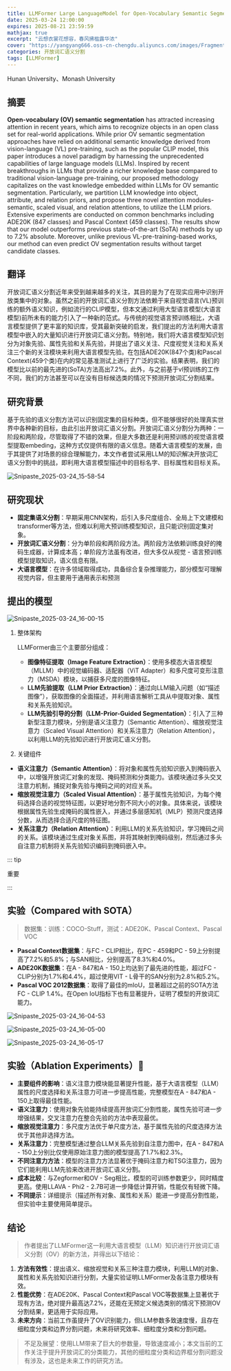 ```yaml
---
title: LLMFormer Large LanguageModel for Open-Vocabulary Semantic Segmentation
date: 2025-03-24 12:00:00
expires: 2025-08-21 23:59:59
mathjax: true
excerpt: "云想衣裳花想容，春风拂槛露华浓"
cover: "https://yangyang666.oss-cn-chengdu.aliyuncs.com/images/Fragment_7_4k_a51f7.jpg"
categories: 开放词汇语义分割
tags: [LLMFormer]
---
```


Hunan University、Monash University

## 摘要

**Open-vocabulary (OV) semantic segmentation** has attracted increasing attention in recent years, which aims to recognize
objects in an open class set for real-world applications. While prior OV semantic segmentation approaches have relied on
additional semantic knowledge derived from vision-language (VL) pre-training, such as the popular CLIP model, this paper
introduces a novel paradigm by harnessing the unprecedented capabilities of large language models (LLMs). Inspired by
recent breakthroughs in LLMs that provide a richer knowledge base compared to traditional vision-language pre-training, our proposed methodology capitalizes on the vast knowledge embedded within LLMs for OV semantic segmentation. Particularly, we partition LLM knowledge into object, attribute, and relation priors, and propose three novel attention modules-semantic, scaled visual, and relation attentions, to utilize the LLM priors. Extensive experiments are conducted on common benchmarks including ADE20K (847 classes) and Pascal Context (459 classes). The results show that our model outperforms previous state-of-the-art (SoTA) methods by up to 7.2% absolute. Moreover, unlike previous VL-pre-training-based works, our method can even predict OV segmentation results without target candidate classes.

## 翻译

开放词汇语义分割近年来受到越来越多的关注，其目的是为了在现实应用中识别开放类集中的对象。虽然之前的开放词汇语义分割方法依赖于来自视觉语言(VL)预训练的额外语义知识，例如流行的CLIP模型，但本文通过利用大型语言模型(大语言模型)前所未有的能力引入了一种新的范式。与传统的视觉语言预训练相比，大语言模型提供了更丰富的知识库，受其最新突破的启发，我们提出的方法利用大语言模型中嵌入的大量知识进行开放词汇语义分割。特别地，我们将大语言模型知识划分为对象先验、属性先验和关系先验，并提出了语义关注、尺度视觉关注和关系关注三个新的关注模块来利用大语言模型先验。在包括ADE20K(847个类)和Pascal Context(459个类)在内的常见基准测试上进行了广泛的实验。结果表明，我们的模型比以前的最先进的(SoTA)方法高出7.2%。此外，与之前基于vl预训练的工作不同，我们的方法甚至可以在没有目标候选类的情况下预测开放词汇分割结果。

## 研究背景

基于先验的语义分割方法可以识别固定集的目标种类，但不能够很好的处理真实世界中各种新的目标，由此引出开放词汇语义分割。开放词汇语义分割分为两种：一阶段和两阶段，尽管取得了不错的效果，但是大多数还是利用预训练的视觉语言模型提取embeding，这种方式仅提供有限的语义信息。随着大语言模型的发展，由于其提供了对场景的综合理解能力，本文作者尝试采用LLM的知识解决开放词汇语义分割中的挑战，即利用大语言模型描述中的目标名字、目标属性和目标关系。

![Snipaste_2025-03-24_15-58-54](https://yangyang666.oss-cn-chengdu.aliyuncs.com/images/Snipaste_2025-03-24_15-58-54.png)



## 研究现状

- **固定集语义分割**：早期采用CNN架构，后引入多尺度组合、全局上下文建模和transformer等方法，但难以利用大预训练模型知识，且只能识别固定集对象。
- **开放词汇语义分割**：分为单阶段和两阶段方法。两阶段方法依赖训练良好的掩码生成器，计算成本高；单阶段方法虽有改进，但大多仅从视觉 - 语言预训练模型提取知识，语义信息有限。
- **大语言模型**：在许多领域取得成功，具备综合复杂推理能力，部分模型可理解视觉内容，但主要用于通用表示和预测

## 提出的模型

![Snipaste_2025-03-24_16-00-15](https://yangyang666.oss-cn-chengdu.aliyuncs.com/images/Snipaste_2025-03-24_16-00-15.png)



1. 整体架构

   LLMFormer由三个主要部分组成：

   - **图像特征提取（Image Feature Extraction）**：使用多模态大语言模型（MLLM）中的视觉编码器、适配器（ViT Adapter）和多尺度可变形注意力（MSDA）模块，以捕获多尺度的图像特征。
   - **LLM先验提取（LLM Prior Extraction）**：通过向LLM输入问题（如“描述图像”），获取图像的全面描述，并利用语言解析工具从中提取对象、属性和关系先验知识。
   - **LLM先验引导的分割（LLM-Prior-Guided Segmentation）**：引入了三种新型注意力模块，分别是语义注意力（Semantic Attention）、缩放视觉注意力（Scaled Visual Attention）和关系注意力（Relation Attention），以利用LLM的先验知识进行开放词汇语义分割。



2. 关键组件

- **语义注意力（Semantic Attention）**：将对象和属性先验知识嵌入到掩码嵌入中，以增强开放词汇对象的发现、掩码预测和分类能力。该模块通过多头交叉注意力机制，捕捉对象先验与掩码之间的对应关系。
- **缩放视觉注意力（Scaled Visual Attention）**：基于属性先验知识，为每个掩码选择合适的视觉特征图，以更好地分割不同大小的对象。具体来说，该模块根据属性先验生成掩码的属性嵌入，并通过多层感知机（MLP）预测尺度选择分数，从而选择合适尺度的特征图。
- **关系注意力（Relation Attention）**：利用LLM的关系先验知识，学习掩码之间的关系。该模块通过生成对象关系图，并将其映射到掩码级别，然后通过多头自注意力机制将关系先验知识编码到掩码嵌入中。







::: tip

重要

:::

## 实验（Compared with SOTA）

> 数据集：训练：COCO-Stuff，测试：ADE20K、Pascal Context、Pascal VOC



- **Pascal Context数据集**：与FC - CLIP相比，在PC - 459和PC - 59上分别提高了7.2%和5.8%；与SAN相比，分别提高了8.3%和4.0%。
- **ADE20K数据集**：在A - 847和A - 150上均达到了最先进的性能，超过FC - CLIP分别为1.7%和4.4%，超过使用VIT - L骨干的SAN分别为2.8%和5.2%。
- **Pascal VOC 2012数据集**：取得了最佳的mIoU，显著超过之前的SOTA方法FC - CLIP 1.4%。在Open IoU指标下也有显著提升，证明了模型的开放词汇能力。

![Snipaste_2025-03-24_16-04-53](https://yangyang666.oss-cn-chengdu.aliyuncs.com/images/Snipaste_2025-03-24_16-04-53.png)



![Snipaste_2025-03-24_16-05-00](https://yangyang666.oss-cn-chengdu.aliyuncs.com/images/Snipaste_2025-03-24_16-05-00.png)



![Snipaste_2025-03-24_16-05-17](https://yangyang666.oss-cn-chengdu.aliyuncs.com/images/Snipaste_2025-03-24_16-05-17.png)



## 实验（Ablation Experiments）:1st_place_medal:



- **主要组件的影响**：语义注意力模块能显著提升性能，基于大语言模型（LLM）属性的尺度选择和关系注意力可进一步提高性能，完整模型在A - 847和A - 150上取得最佳性能。
- **语义注意力**：使用对象先验能持续提高开放词汇分割性能，属性先验可进一步增强结果，交叉注意力在整合先验的方法中表现最优。
- **缩放视觉注意力**：多尺度方法优于单尺度方法，基于属性先验的尺度选择方法优于其他非选择方法。
- **关系注意力**：完整模型通过整合LLM关系先验到自注意力图中，在A - 847和A - 150上分别比仅使用原始注意力图的模型提高了1.7%和2.3%。
- **不同注意力方法**：模型的注意力方法显著优于掩码注意力和TSG注意力，因为它们能利用LLM先验来改进开放词汇语义分割。
- **成本比较**：与Zegformer和OV - Seg相比，模型的可训练参数更少，同时精度更高。使用LLAVA - Phi2 - 2.7B可进一步降低计算开销，性能仅有轻微下降。
- **不同提示**：详细提示（描述所有对象、属性和关系）能进一步提高分割性能，但实验中主要使用简单提示。



## 结论

> 作者提出了LLMFormer这一利用大语言模型（LLM）知识进行开放词汇语义分割（OV）的新方法，并得出以下结论： 

1. **方法有效性**：提出语义、缩放视觉和关系三种注意力模块，利用LLM的对象、属性和关系先验知识进行分割，大量实验证明LLMFormer及各注意力模块有效。 
2. **性能优势**：在ADE20K、Pascal Context和Pascal VOC等数据集上显著优于现有方法，绝对提升最高达7.2%，还能在无预定义候选类别的情况下预测OV分割结果，更适用于实际应用。
3. **未来方向**：当前工作虽提升了OV识别能力，但LLM参数多致速度慢，且存在细粒度分类和边界分割问题，未来将研究效率、细粒度分类和分割问题。 



> 不足及展望：使用LLM带来了巨大的参数量，导致速度减小；本文当前的工作关注于提升开放词汇的分类能力，其他的细粒度分类和边界框分割问题没有涉及，这也是未来工作的研究方法。

